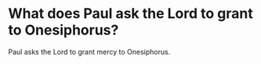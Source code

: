 # What does Paul ask the Lord to grant to Onesiphorus?

Paul asks the Lord to grant mercy to Onesiphorus.
